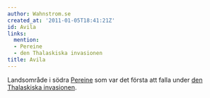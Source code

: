 ```yaml
---
author: Wahnstrom.se
created_at: '2011-01-05T18:41:21Z'
id: Avila
links:
  mention:
  - Pereine
  - den Thalaskiska invasionen
title: Avila
---
```


Landsområde i södra [Pereine] som var det första att falla under [den Thalaskiska invasionen].

  [Pereine]: Pereine
  [den Thalaskiska invasionen]: den_Thalaskiska_invasionen